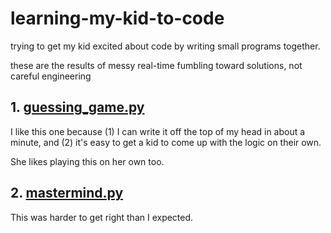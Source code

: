 # learning-my-kid-to-code

trying to get my kid excited about code by writing small programs together. 

these are the results of messy real-time fumbling toward solutions, not careful engineering

## 1. [guessing_game.py](guessing_game.py)

I like this one because (1) I can write it off the top of my head in about a minute, and (2) it's easy to get a kid to come up with the logic on their own.

She likes playing this on her own too.

## 2. [mastermind.py](mastermind.py)

This was harder to get right than I expected.
